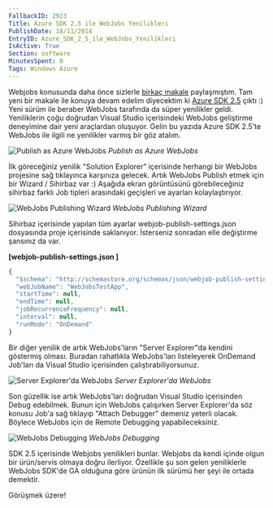 ```yaml
---
FallbackID: 2923
Title: Azure SDK 2.5 ile WebJobs Yenilikleri
PublishDate: 18/11/2014
EntryID: Azure_SDK_2_5_ile_WebJobs_Yenilikleri
IsActive: True
Section: software
MinutesSpent: 0
Tags: Windows Azure
---
```

Webjobs konusunda daha önce sizlerle [birkaç
makale](http://daron.yondem.com/software/search/webjobs) paylaşmıştım.
Tam yeni bir makale ile konuya devam edelim diyecektim ki [Azure SDK
2.5](http://azure.microsoft.com/en-us/downloads/archive-net-downloads/)
çıktı :) Yeni sürüm ile beraber WebJobs tarafında da süper yenilikler
geldi. Yeniliklerin çoğu doğrudan Visual Studio içerisindeki WebJobs
geliştirme deneyimine dair yeni araçlardan oluşuyor. Gelin bu yazıda
Azure SDK 2.5'te WebJobs ile ilgili ne yenilikler varmış bir göz atalım.

![Publish as Azure
WebJobs](media/Azure_SDK_2_5_ile_WebJobs_Yenilikleri/webjobs_sdk25.png)
*Publish as Azure WebJobs*

İlk göreceğiniz yenilik "Solution Explorer" içerisinde herhangi bir
WebJobs projesine sağ tıklayınca karşınıza gelecek. Artık WebJobs
Publish etmek için bir Wizard / Sihirbaz var :) Aşağıda ekran
görüntüsünü görebileceğiniz sihirbaz farklı Job tipleri arasındaki
geçişleri ve ayarları kolaylaştırıyor.

![WebJobs Publishing
Wizard](media/Azure_SDK_2_5_ile_WebJobs_Yenilikleri/webjobs_sdk25_2.png)
*WebJobs Publishing Wizard*

Sihirbaz içerisinde yapılan tüm ayarlar webjob-publish-settings.json
dosyasında proje içerisinde saklanıyor. İsterseniz sonradan elle
değiştirme şansınız da var.

**[webjob-publish-settings.json ]**

```Javascript
{
  "$schema": "http://schemastore.org/schemas/json/webjob-publish-settings.json",
  "webJobName": "WebJobsTestApp",
  "startTime": null,
  "endTime": null,
  "jobRecurrenceFrequency": null,
  "interval": null,
  "runMode": "OnDemand"
}
```

Bir diğer yenilik de artık WebJobs'ların "Server Explorer"da kendini
göstermiş olması. Buradan rahatlıkla WebJobs'ları listeleyerek OnDemand
Job'ları da Visual Studio içerisinden çalıştırabiliyorsunuz.

![Server Explorer'da
WebJobs](media/Azure_SDK_2_5_ile_WebJobs_Yenilikleri/webjobs_sdk25_3.png)
*Server Explorer'da WebJobs*

Son güzellik ise artık WebJobs'ları doğrudan Visual Studio içerisinden
Debug edebilmek. Bunun için WebJobs çalışırken Server Explorer'da söz
konusu Job'a sağ tıklayıp "Attach Debugger" demeniz yeterli olacak.
Böylece WebJobs için de Remote Debugging yapabileceksiniz.

![WebJobs
Debugging](media/Azure_SDK_2_5_ile_WebJobs_Yenilikleri/webjobs_sdk25_4.png)
*WebJobs Debugging*

SDK 2.5 içerisinde Webjobs yenilikleri bunlar. Webjobs da kendi içinde
olgun bir ürün/servis olmaya doğru ilerliyor. Özellikle şu son gelen
yeniliklerle WebJobs SDK'de GA olduğuna göre ürünün ilk sürümü her şeyi
ile ortada demektir.

Görüşmek üzere!


